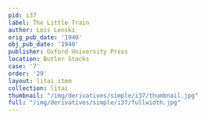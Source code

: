 ```yaml
---
pid: i37
label: The Little Train
author: Lois Lenski
orig_pub_date: '1940'
obj_pub_date: '1940'
publisher: Oxford University Press
location: Butler Stacks
case: '7'
order: '29'
layout: litai_item
collection: litai
thumbnail: "/img/derivatives/simple/i37/thumbnail.jpg"
full: "/img/derivatives/simple/i37/fullwidth.jpg"
---
```

